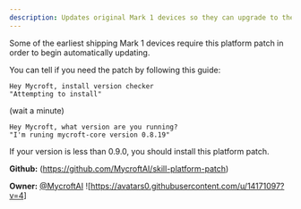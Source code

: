 ```yaml
---
description: Updates original Mark 1 devices so they can upgrade to the latest version of Mycroft
---
```

Some of the earliest shipping Mark 1 devices require this platform patch in order to begin automatically updating.

You can tell if you need the patch by following this guide:

```
Hey Mycroft, install version checker
"Attempting to install"
```
(wait a minute)
```
Hey Mycroft, what version are you running?
"I'm runing mycroft-core version 0.8.19"
```
If your version is less than 0.9.0, you should install this platform patch.

**Github:** (https://github.com/MycroftAI/skill-platform-patch)

**Owner:** [@MycroftAI](https://github.com/MycroftAI) ![https://avatars0.githubusercontent.com/u/14171097?v=4]

